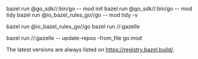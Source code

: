 bazel run @go_sdk//:bin/go -- mod init
bazel run @go_sdk//:bin/go -- mod tidy
bazel run @io_bazel_rules_go//go -- mod tidy -v

bazel run @io_bazel_rules_go//go
bazel run //:gazelle

bazel run //:gazelle -- update-repos -from_file go.mod

The latest versions are always listed on https://registry.bazel.build/.



